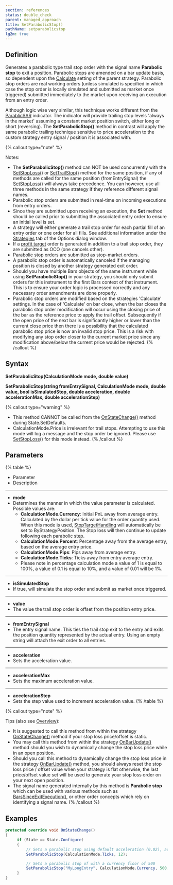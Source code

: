 ```yaml
---
section: references
status: double_check
parent: managed_approach
title: SetParabolicStop()
pathName: setparabolicstop
lg2m: true
---
```


## Definition

Generates a parabolic type trail stop order with the signal name **Parabolic stop** to exit a position. Parabolic stops are amended on a bar update basis, so dependent upon the [Calculate](calculate) setting of the parent strategy. Parabolic stop orders are real working orders (unless simulated is specified in which case the stop order is locally simulated and submitted as market once triggered) submitted immediately to the market upon receiving an execution from an entry order.

Although logic wise very similar, this technique works different from the [ParablicSAR](parabolic_sar) indicator. The indicator will provide trailing stop levels 'always in the market' assuming a constant market position switch, either long or short (reversing). The **SetParabolicStop()** method in contrast will apply the same parabolic trailing technique sensitive to price acceleration to the custom strategy entry signal / position it is associated with.

{% callout type="note" %}

Notes:

* The **SetParabolicStop()** method can NOT be used concurrently with the [SetStopLoss()](setstoploss) or [SetTrailStop()](settrailstop) method for the same position, if any of methods are called for the same position (fromEntrySignal) the [SetStopLoss()](setstoploss) will always take precedence. You can however, use all three methods in the same strategy if they reference different signal names.
* Parabolic stop orders are submitted in real-time on incoming executions from entry orders.
* Since they are submitted upon receiving an execution, the **Set** method should be called prior to submitting the associated entry order to ensure an initial level is set.
* A strategy will either generate a trail stop order for each partial fill of an entry order or one order for all fills. See additional information under the [Strategies](options_strategies) tab of the Options dialog window.
* If a [profit target](setprofittarget) order is generated in addition to a trail stop order, they are submitted as OCO (one cancels other).
* Parabolic stop orders are submitted as stop-market orders.
* A parabolic stop order is automatically canceled if the managing position is closed by another strategy generated exit order.
* Should you have multiple Bars objects of the same instrument while using **SetParabolicStop()** in your strategy, you should only submit orders for this instrument to the first Bars context of that instrument. This is to ensure your order logic is processed correctly and any necessary order amendments are done properly.
* Parabolic stop orders are modified based on the strategies 'Calculate' settings. In the case of 'Calculate' on bar close, when the bar closes the parabolic stop order modification will occur using the closing price of the bar as the reference price to apply the trail offset. Subsequently if the open price of the next bar is significantly higher or lower than the current close price then there is a possibility that the calculated parabolic stop price is now an invalid stop price. This is a risk with modifying any stop order closer to the current market price since any modification above/below the current price would be rejected.
{% /callout %}

## Syntax

**SetParabolicStop(CalculationMode mode, double value)**

**SetParabolicStop(string fromEntrySignal, CalculationMode mode, double value, bool isSimulatedStop, double acceleration, double accelerationMax, double accelerationStep)**

{% callout type="warning" %}

* This method CANNOT be called from the [OnStateChange()](onstatechange) method during State.SetDefaults.
* CalculationMode.Price is irrelevant for trail stops. Attempting to use this mode will log a message and the stop order be ignored. Please use [SetStopLoss()](setstoploss) for this mode instead.
{% /callout %}

## Parameters

{% table %}

* Parameter
* Description

---

* **mode**
* Determines the manner in which the value parameter is calculated. Possible values are:
  * **CalculationMode.Currency**: Initial PnL away from average entry. Calculated by the dollar per tick value for the order quantity used. When this mode is used, [StopTargetHandling](stoptargethandling) will automatically be set to ByStrategyPosition. The Stop loss will then continue to update following each parabolic step.
  * **CalculationMode.Percent**: Percentage away from the average entry, based on the average entry price.
  * **CalculationMode.Pips**: Pips away from average entry.
  * **CalculationMode.Ticks**: Ticks away from entry average entry.
  * Please note in percentage calculation mode a value of 1 is equal to 100%, a value of 0.1 is equal to 10%, and a value of 0.01 will be 1%.

---

* **isSimulatedStop**
* If true, will simulate the stop order and submit as market once triggered.

---

* **value**
* The value the trail stop order is offset from the position entry price.

---

* **fromEntrySignal**
* The entry signal name. This ties the trail stop exit to the entry and exits the position quantity represented by the actual entry. Using an empty string will attach the exit order to all entries.

---

* **acceleration**
* Sets the acceleration value.

---

* **accelerationMax**
* Sets the maximum acceleration value.

---

* **accelerationStep**
* Sets the step value used to increment acceleration value.
{% /table %}

{% callout type="note" %}

Tips (also see [Overview](managed_approach)):

* It is suggested to call this method from within the strategy [OnStateChange()](onstatechange) method if your stop loss price/offset is static.
* You may call this method from within the strategy [OnBarUpdate()](onbarupdate) method should you wish to dynamically change the stop loss price while in an open position.
* Should you call this method to dynamically change the stop loss price in the strategy [OnBarUpdate()](onbarupdate) method, you should always reset the stop loss price / offset value when your strategy is flat otherwise, the last price/offset value set will be used to generate your stop loss order on your next open position.
* The signal name generated internally by this method is **Parabolic stop** which can be used with various methods such as [BarsSinceExitExecution()](barssinceexitexecution), or other order concepts which rely on identifying a signal name.
{% /callout %}

## Examples

```csharp
protected override void OnStateChange()
{
     if (State == State.Configure)
     {
         // Sets a parabolic stop using default acceleration (0.02), accelerationMax (0.2), accelerationStep (0.02) settings and a floor value of 12 ticks
         SetParabolicStop(CalculationMode.Ticks, 12);

         // Sets a parabolic stop of with a currency floor of 500 
         SetParabolicStop("MyLongEntry", CalculationMode.Currency, 500, false, 0.03, 0.3, 0.01);
     }
}
```

